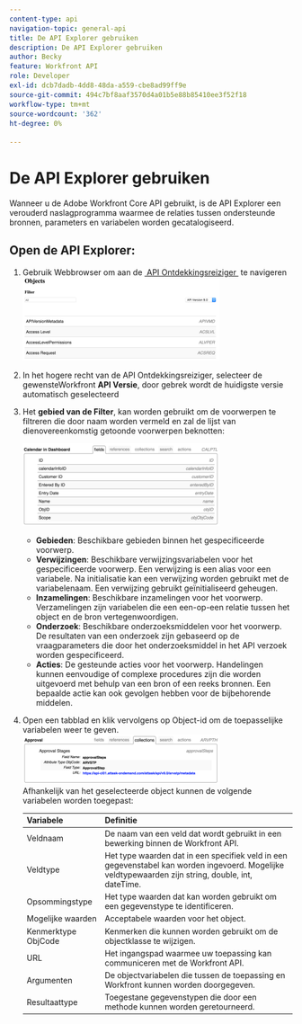 ```yaml
---
content-type: api
navigation-topic: general-api
title: De API Explorer gebruiken
description: De API Explorer gebruiken
author: Becky
feature: Workfront API
role: Developer
exl-id: dcb7dadb-4dd8-48da-a559-cbe8ad99ff9e
source-git-commit: 494c7bf8aaf3570d4a01b5e88b85410ee3f52f18
workflow-type: tm+mt
source-wordcount: '362'
ht-degree: 0%

---
```



# De API Explorer gebruiken

Wanneer u de Adobe Workfront Core API gebruikt, is de API Explorer een verouderd naslagprogramma waarmee de relaties tussen ondersteunde bronnen, parameters en variabelen worden gecatalogiseerd.

## Open de API Explorer:

1. Gebruik Webbrowser om aan de [&#x200B; API Ontdekkingsreiziger &#x200B;](https://developer.adobe.com/workfront/api-explorer/) te navigeren\
   ![&#x200B; ga aan API Ontdekkingsreiziger &#x200B;](assets/mceclip1-350x149.png)

1. In het hogere recht van de API Ontdekkingsreiziger, selecteer de gewensteWorkfront **API Versie**, door gebrek wordt de huidigste versie automatisch geselecteerd
1. Het **gebied van de Filter**, kan worden gebruikt om de voorwerpen te filtreren die door naam worden vermeld en zal de lijst van dienovereenkomstig getoonde voorwerpen beknotten:

   ![&#x200B; API de gebieden van de Ontdekkingsreiziger &#x200B;](assets/mceclip2-350x147.png)

   * **Gebieden**: Beschikbare gebieden binnen het gespecificeerde voorwerp.
   * **Verwijzingen**: Beschikbare verwijzingsvariabelen voor het gespecificeerde voorwerp. Een verwijzing is een alias voor een variabele. Na initialisatie kan een verwijzing worden gebruikt met de variabelenaam. Een verwijzing gebruikt geïnitialiseerd geheugen.
   * **Inzamelingen**: Beschikbare inzamelingen voor het voorwerp. Verzamelingen zijn variabelen die een een-op-een relatie tussen het object en de bron vertegenwoordigen.
   * **Onderzoek**: Beschikbare onderzoeksmiddelen voor het voorwerp. De resultaten van een onderzoek zijn gebaseerd op de vraagparameters die door het onderzoeksmiddel in het API verzoek worden gespecificeerd.
   * **Acties**: De gesteunde acties voor het voorwerp. Handelingen kunnen eenvoudige of complexe procedures zijn die worden uitgevoerd met behulp van een bron of een reeks bronnen. Een bepaalde actie kan ook gevolgen hebben voor de bijbehorende middelen.

1. Open een tabblad en klik vervolgens op Object-id om de toepasselijke variabelen weer te geven.\
   ![&#x200B; variabelen van de Mening &#x200B;](assets/approval-350x89.png)\
   Afhankelijk van het geselecteerde object kunnen de volgende variabelen worden toegepast:

   | Variabele | Definitie |
   |---|---|
   | Veldnaam | De naam van een veld dat wordt gebruikt in een bewerking binnen de Workfront API. |
   | Veldtype | Het type waarden dat in een specifiek veld in een gegevenstabel kan worden ingevoerd. Mogelijke veldtypewaarden zijn string, double, int, dateTime. |
   | Opsommingstype | Het type waarden dat kan worden gebruikt om een gegevenstype te identificeren. |
   | Mogelijke waarden | Acceptabele waarden voor het object. |
   | Kenmerktype ObjCode | Kenmerken die kunnen worden gebruikt om de objectklasse te wijzigen. |
   | URL | Het ingangspad waarmee uw toepassing kan communiceren met de Workfront API. |
   | Argumenten | De objectvariabelen die tussen de toepassing en Workfront kunnen worden doorgegeven. |
   | Resultaattype | Toegestane gegevenstypen die door een methode kunnen worden geretourneerd. |
